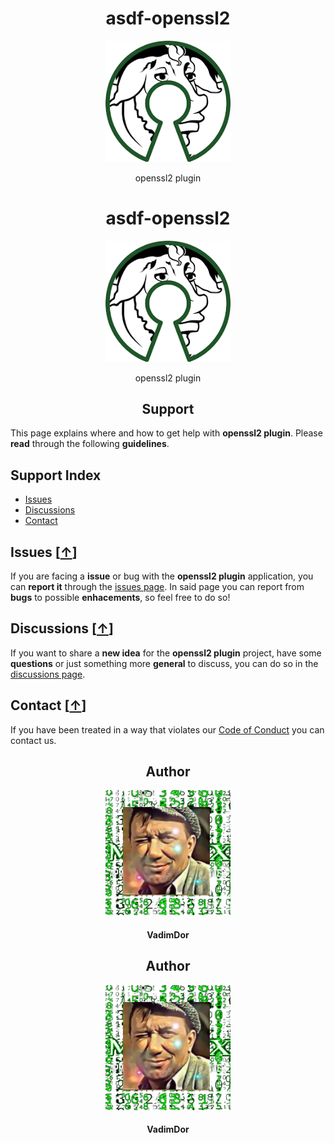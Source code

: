 <h1 align="center">asdf-openssl2</h1>
<div align="center">
    <a href="https://github.com/VadimDor">
        <img width="200" src="./assets/logo.png">
    </a>
</div>
<p align="center">openssl2 plugin</p>

<h1 align="center">asdf-openssl2</h1>
<div align="center">
    <a href="https://github.com/VadimDor">
        <img width="200" src="./assets/logo.png">
    </a>
</div>
<p align="center">openssl2 plugin</p>

<h2 align="center">Support</h2>
<!--  TODO: review and adopt the content -->

This page explains where and how to get help with **openssl2 plugin**.
Please **read** through the following **guidelines**.

## Support Index

- [Issues][issues-hook]
- [Discussions][discussions-hook]
- [Contact][contact-hook]

## Issues [[↑][index]]

If you are facing a **issue** or bug with the **openssl2 plugin** application, you can **report it** through the [issues page][issues].
In said page you can report from **bugs** to possible **enhacements**, so feel free to do so!

## Discussions [[↑][index]]

If you want to share a **new idea** for the **openssl2 plugin** project, have some **questions** or just something more **general** to discuss, you can do so in the [discussions page][discussions].

## Contact [[↑][index]]

If you have been treated in a way that violates our [Code of Conduct][coc] you can contact us. 


[index]: https://github.com/VadimDor/openssl2/blob/main/SUPPORT.md#support-index
[issues-hook]: https://github.com/VadimDor/openssl2/blob/main/SUPPORT.md#issues-
[discussions-hook]: https://github.com/VadimDor/openssl2/blob/main/SUPPORT.md#discussions-
[contact-hook]: https://github.com/VadimDor/openssl2/blob/main/SUPPORT.md#contact-
[issues]: https://github.com/VadimDor/openssl2/issues
[discussions]: https://github.com/VadimDor/openssl2/discussions
[coc]: https://github.com/VadimDor/openssl2/CODE_OF_CONDUCT.md

<h2 align="center">Author</h2>
<div align="center">
    <a href="https://github.com/VadimDor">
        <img width="200" height="200" src="./assets/profile.jpg"></img>
    </a>
</div>
<h4 align="center">VadimDor</h4>
    

<h2 align="center">Author</h2>
<div align="center">
    <a href="https://github.com/VadimDor">
        <img width="200" height="200" src="./assets/profile.jpg"></img>
    </a>
</div>
<h4 align="center">VadimDor</h4>
    